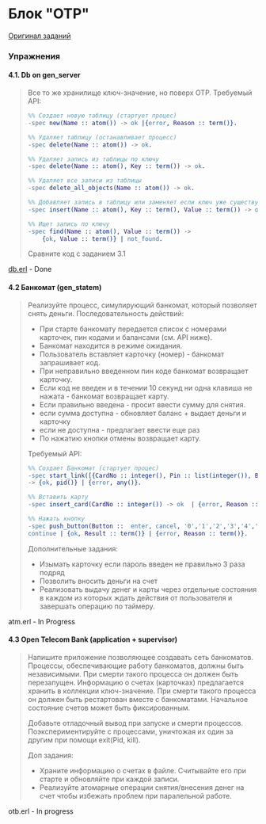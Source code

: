 # Блок "OTP"

[Оригинал заданий](https://github.com/bitgorbovsky/erlang-course-tasks/blob/master/tasks/4-OTP.md)

### Упражнения

#### 4.1. Db on gen_server

> Все то же хранилище ключ-значение, но поверх ОТР.
> Требуемый API:
> ```erlang
> %% Создает новую таблицу (стартует процес)
> -spec new(Name :: atom()) -> ok |{error, Reason :: term()}.
> 
> %% Удаляет таблицу (останавливает процесс)
> -spec delete(Name :: atom()) -> ok.
> 
> %% Удаляет запись из таблицы по ключу
> -spec delete(Name :: atom(), Key :: term()) -> ok.
> 
> %% Удаляет все записи из таблицы
> -spec delete_all_objects(Name :: atom()) -> ok.
> 
> %% Добавляет запись в таблицу или заменяет если ключ уже существует  
> -spec insert(Name :: atom(), Key :: term(), Value :: term()) -> ok.
> 
> %% Ищет запись по ключу
> -spec find(Name :: atom(), Value :: term()) -> 
>     {ok, Value :: term()} | not_found.
> ```
> 
> Сравните код с заданием 3.1

[db.erl](db.erl) - Done

#### 4.2 Банкомат (gen_statem)

> Реализуйте процесс, симулирующий банкомат, который позволяет снять деньги.
> Последовательность действий:
> - При старте банкомату передается список c номерами карточек, пин кодами и балансами (см. API ниже). 
> - Банкомат находится в режиме ожидания.
> - Пользователь вставляет карточку (номер) - банкомат запрашивает код.
> - При неправильно введенном пин коде банкомат возвращает карточку.
> - Если код не введен и в течении 10 секунд ни одна клавиша не 
> нажата - банкомат возвращает карту.
> - Если правильно введена - просит ввести сумму для снятия.
> - если сумма доступна - обновляет баланс + выдает деньги и карточку
> - если не доступна - предлагает ввести еще раз
> - По нажатию кнопки отмены возвращает карту.
> 
> Требуемый API:
> ```erlang
> %% Создает Банкомат (стартует процес)
> -spec start_link([{CardNo :: integer(), Pin :: list(integer()), Balance :: integer()}]) 
> -> {ok, pid()} | {error, any()}.
> 
> %% Вставить карту
> -spec insert_card(CardNo :: integer()) -> ok  | {error, Reason :: term()}.
> 
> %% Нажать кнопку
> -spec push_button(Button ::  enter, cancel, '0','1','2','3','4','5','6','7','8', '9') -> 
> continue | {ok, Result :: term()} | {error, Reason :: term()}.
> ```
> 
> Дополнительные задания:
> - Изымать карточку если пароль введен не правильно 3 раза подряд
> - Позволить вносить деньги на счет
> - Реализовать выдачу денег и карты через отдельные состояния 
> в каждом из которых ждать действия от пользователя и завершать 
> операцию по таймеру.

atm.erl - In Progress

#### 4.3 Open Telecom Bank (application + supervisor)

> Напишите приложение позволяющее создавать сеть банкоматов.
> Процессы, обеспечивающие работу банкоматов, должны быть независимыми.
> При смерти такого процесса он должен быть перезапущен.
> Информацию о счетах (карточках) предлагается хранить в коллекции ключ-значение.
> При смерти такого процесса он должен быть рестартован вместе с банкоматами.
> Начальное состояние счетов может быть фиксированным. 
> 
> Добавьте отладочный вывод при запуске и смерти процессов.
> Поэкспериментируйте с процессами, уничтожая их один за другим 
> при помощи exit(Pid, kill).
> 
> Доп задания:
> - Храните информацию о счетах в файле. 
> Считывайте его при старте и обновляйте при каждой записи.
> - Реализуйте атомарные операции снятия/внесения денег на счет чтобы избежать проблем при
> паралельной работе.

otb.erl - In progress